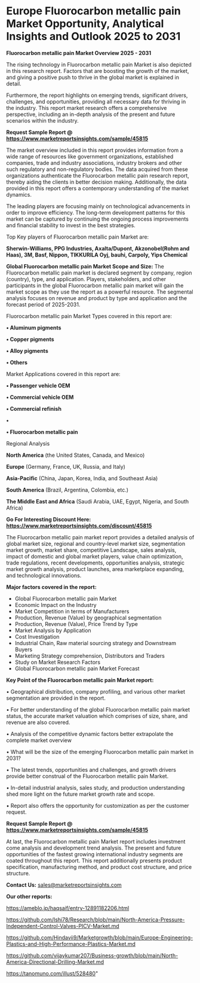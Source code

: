 # Europe Fluorocarbon metallic pain Market Opportunity, Analytical Insights and Outlook 2025 to 2031

<Strong> Fluorocarbon metallic pain Market Overview 2025 - 2031</strong>

The rising technology in Fluorocarbon metallic pain Market is also depicted in this research report. Factors that are boosting the growth of the market, and giving a positive push to thrive in the global market is explained in detail.

Furthermore, the report highlights on emerging trends, significant drivers, challenges, and opportunities, providing all necessary data for thriving in the industry. This report market research offers a comprehensive perspective, including an in-depth analysis of the present and future scenarios within the industry.

<strong>Request Sample Report @ <a href=https://www.marketreportsinsights.com/sample/45815>https://www.marketreportsinsights.com/sample/45815</a></strong>

The market overview included in this report provides information from a wide range of resources like government organizations, established companies, trade and industry associations, industry brokers and other such regulatory and non-regulatory bodies. The data acquired from these organizations authenticate the Fluorocarbon metallic pain research report, thereby aiding the clients in better decision making. Additionally, the data provided in this report offers a contemporary understanding of the market dynamics.

The leading players are focusing mainly on technological advancements in order to improve efficiency. The long-term development patterns for this market can be captured by continuing the ongoing process improvements and financial stability to invest in the best strategies.

Top Key players of Fluorocarbon metallic pain Market are:

<strong>Sherwin-Williams, PPG Industries, Axalta/Dupont, Akzonobel(Rohm and Haas), 3M, Basf, Nippon, TIKKURILA Oyj, bauhi, Carpoly, Yips Chemical</strong>

<strong><b>Global Fluorocarbon metallic pain Market Scope and Size:</b></strong>
The Fluorocarbon metallic pain market is declared segment by company, region (country), type, and application. Players, stakeholders, and other participants in the global Fluorocarbon metallic pain market will gain the market scope as they use the report as a powerful resource. The segmental analysis focuses on revenue and product by type and application and the forecast period of 2025-2031.

Fluorocarbon metallic pain Market Types covered in this report are:

<strong>•  Aluminum pigments

•  Copper pigments

•  Alloy pigments

•  Others</strong>

Market Applications covered in this report are:

<strong>•  Passenger vehicle OEM

•  Commercial vehicle OEM

•  Commercial refinish

•  

•  Fluorocarbon metallic pain</strong> 

Regional Analysis

<strong>North America</strong> (the United States, Canada, and Mexico)

<strong>Europe</strong> (Germany, France, UK, Russia, and Italy)

<strong>Asia-Pacific</strong> (China, Japan, Korea, India, and Southeast Asia)

<strong>South America</strong> (Brazil, Argentina, Colombia, etc.)

<strong>The Middle East and Africa</strong> (Saudi Arabia, UAE, Egypt, Nigeria, and South Africa)

<strong>Go For Interesting Discount Here: <a href=https://www.marketreportsinsights.com/discount/45815>https://www.marketreportsinsights.com/discount/45815</a></strong>

The Fluorocarbon metallic pain market report provides a detailed analysis of global market size, regional and country-level market size, segmentation market growth, market share, competitive Landscape, sales analysis, impact of domestic and global market players, value chain optimization, trade regulations, recent developments, opportunities analysis, strategic market growth analysis, product launches, area marketplace expanding, and technological innovations.

<strong><b>Major factors covered in the report:</b></strong>
<ul>
  <li>Global Fluorocarbon metallic pain Market </li>
  <li>Economic Impact on the Industry</li>
  <li>Market Competition in terms of Manufacturers</li>
  <li>Production, Revenue (Value) by geographical segmentation</li>
  <li>Production, Revenue (Value), Price Trend by Type</li>
  <li>Market Analysis by Application</li>
  <li>Cost Investigation</li>
  <li>Industrial Chain, Raw material sourcing strategy and Downstream Buyers</li>
  <li>Marketing Strategy comprehension, Distributors and Traders</li>
  <li>Study on Market Research Factors</li>
  <li>Global Fluorocarbon metallic pain Market Forecast</li>
</ul>

<strong><b>Key Point of the Fluorocarbon metallic pain Market report:</b></strong>

• Geographical distribution, company profiling, and various other market segmentation are provided in the report.

• For better understanding of the global Fluorocarbon metallic pain market status, the accurate market valuation which comprises of size, share, and revenue are also covered.

• Analysis of the competitive dynamic factors better extrapolate the complete market overview

• What will be the size of the emerging Fluorocarbon metallic pain market in 2031?

• The latest trends, opportunities and challenges, and growth drivers provide better construal of the Fluorocarbon metallic pain Market.

• In-detail industrial analysis, sales study, and production understanding shed more light on the future market growth rate and scope.

• Report also offers the opportunity for customization as per the customer request.

<strong>Request Sample Report @ <a href=https://www.marketreportsinsights.com/sample/45815>https://www.marketreportsinsights.com/sample/45815</a></strong>

At last, the Fluorocarbon metallic pain Market report includes investment come analysis and development trend analysis. The present and future opportunities of the fastest growing international industry segments are coated throughout this report. This report additionally presents product specification, manufacturing method, and product cost structure, and price structure.

<strong>Contact Us:</strong>
sales@marketreportsinsights.com

<strong>Our other reports:</strong>

<a href=https://ameblo.jp/haqsaif/entry-12891182206.html>https://ameblo.jp/haqsaif/entry-12891182206.html</a>

<a href=https://github.com/Ishi78/Research/blob/main/North-America-Pressure-Independent-Control-Valves-PICV-Market.md>https://github.com/Ishi78/Research/blob/main/North-America-Pressure-Independent-Control-Valves-PICV-Market.md</a>

<a href=https://github.com/Hindavii9/Marketgrowth/blob/main/Europe-Engineering-Plastics-and-High-Performance-Plastics-Market.md>https://github.com/Hindavii9/Marketgrowth/blob/main/Europe-Engineering-Plastics-and-High-Performance-Plastics-Market.md</a>

<a href=https://github.com/vijaykumar207/Business-growth/blob/main/North-America-Directional-Drilling-Market.md>https://github.com/vijaykumar207/Business-growth/blob/main/North-America-Directional-Drilling-Market.md</a>

<a href=https://tanomuno.com/illust/528480>https://tanomuno.com/illust/528480</a>"
